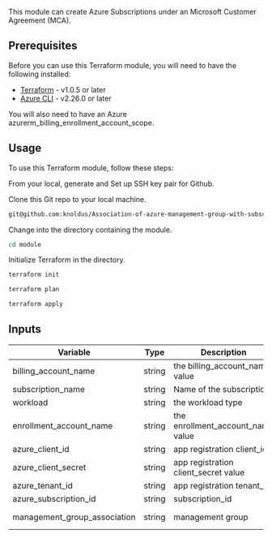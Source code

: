 
This module can create Azure Subscriptions under an Microsoft Customer Agreement (MCA). 

## Prerequisites

Before you can use this Terraform module, you will need to have the following installed:

- [Terraform](https://www.terraform.io/downloads.html) - v1.0.5 or later
- [Azure CLI](https://docs.microsoft.com/en-us/cli/azure/install-azure-cli) - v2.26.0 or later

You will also need to have an Azure azurerm_billing_enrollment_account_scope. 

## Usage

To use this Terraform module, follow these steps:

From your local, generate and Set up SSH key pair for Github.

Clone this Git repo to your local machine.

```bash
git@github.com:knoldus/Association-of-azure-management-group-with-subscription-using-terraform-module.git
```

Change into the directory containing the module.

```bash
cd module
```

Initialize Terraform in the directory.

```bash
terraform init
```
```bash
terraform plan
```
```bash
terraform apply
```


## Inputs
| Variable                   | Type   | Description                          | Default Value                                  |
|----------------------------|--------|--------------------------------------|------------------------------------------------|
| billing_account_name       | string | the billing_account_name value        | ""                                             |
| subscription_name          | string | Name of the subscription              | IAC-Compute-Subscription                      |
| workload                   | string | the workload type                    | DevTest                                        |
| enrollment_account_name    | string | the enrollment_account_name value     | ""                                             |
| azure_client_id            | string | app registration client_id            | ""                                             |
| azure_client_secret        | string | app registration client_secret value  | ""                                             |
| azure_tenant_id            | string | app registration tenant_id            | ""                                             |
| azure_subscription_id      | string | subscription_id                       | ""                                             |
| management_group_association| string | management group                      | /providers/Microsoft.Management/managementGroups/IAC-Compute |

